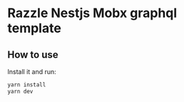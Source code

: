 # Razzle Nestjs Mobx graphql template

## How to use

Install it and run:

```bash
yarn install
yarn dev
```
